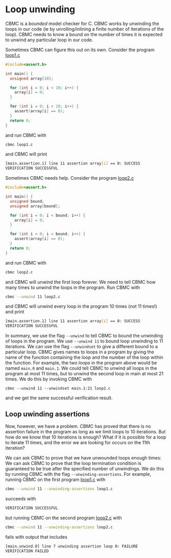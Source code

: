 # Loop unwinding

CBMC is a *bounded* model checker for C.  CBMC works
by unwinding the loops in our code (ie by unrolling/inlining a finite number of iterations of the loop). CBMC needs to know a bound on the number of times it is expected to unwind any particular
loop in our code.

Sometimes CBMC can figure this out on its own.
Consider the program [loop1.c](examples/assertions/loop1.c)

```c
#include<assert.h>

int main() {
  unsigned array[10];

  for (int i = 0; i < 10; i++) {
    array[i] = 0;
  }

  for (int i = 0; i < 10; i++) {
    assert(array[i] == 0);
  }
  return 0;
}
```

and run CBMC with

```bash
cbmc loop1.c
```

and CBMC will print

```bash
[main.assertion.1] line 11 assertion array[i] == 0: SUCCESS
VERIFICATION SUCCESSFUL
```

Sometimes CBMC needs help.  Consider the program [loop2.c](examples/assertions/loop2.c)

```c
#include<assert.h>

int main() {
  unsigned bound;
  unsigned array[bound];

  for (int i = 0; i < bound; i++) {
    array[i] = 0;
  }

  for (int i = 0; i < bound; i++) {
    assert(array[i] == 0);
  }
  return 0;
}
```

and run CBMC with

```bash
cbmc loop2.c
```

and CBMC will unwind the first loop forever.  We need to tell CBMC how
many times to unwind the loops in the program.
Run CBMC with

```bash
cbmc --unwind 11 loop2.c
```

and CBMC will unwind every loop in the program 10 times (not 11 times!) and
print

```bash
[main.assertion.1] line 11 assertion array[i] == 0: SUCCESS
VERIFICATION SUCCESSFUL
```

In summary, we use the flag `--unwind` to tell CBMC to bound the
unwinding of loops in the program.  We use `--unwind 11` to bound loop
unwinding to 11 iterations.  We can use the flag `--unwindset` to give a
different bound to a particular loop.  CBMC gives names to loops in a
program by giving the name of the function containing the loop and the
number of the loop within the function.  For example, the two loops in the
program above would be named `main.0` and `main.1`.  We could tell CBMC to
unwind all loops in the program at most 11 times, but to unwind the
second loop in main at most 21 times.  We do this by invoking CBMC with
```
cbmc --unwind 11 --unwindset main.1:21 loop2.c
```
and we get the same successful verification result.



## Loop uwinding assertions

Now, however, we have a problem.  CBMC has proved that there is no assertion
failure in the program as long as we limit loops to 10 iterations.  But
how do we know that 10 iterations is enough?  What if it is possible for a
loop to iterate 11 times, and the error we are looking for occurs on the
11th iteration?

We can ask CBMC to prove that we have unwounded loops enough times: We
can ask CBMC to prove that the loop termination condition is guaranteed
to be true after the specified number of unwindings.  We do this by
running CBMC with the flag `--unwinding-assertions`.  For example, running
CBMC on the first program [loop1.c](examples/assertions/loop1.c) with

```bash
cbmc --unwind 11 --unwinding-assertions loop1.c
```

succeeds with

```bash
VERIFICATION SUCCESSFUL
```

but running CBMC on the second program [loop2.c](examples/assertions/loop2.c) with

```bash
cbmc --unwind 11 --unwinding-assertions loop2.c
```

fails with output that includes

```bash
[main.unwind.0] line 7 unwinding assertion loop 0: FAILURE
VERIFICATION FAILED
```
